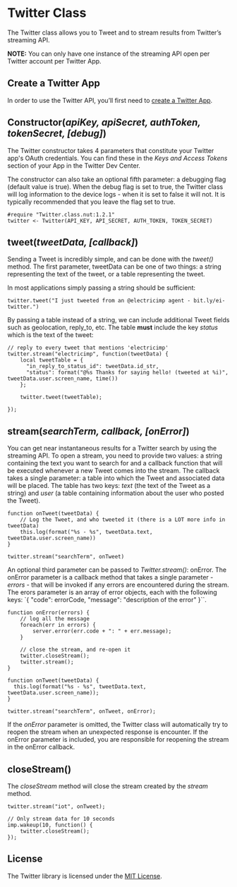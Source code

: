 # Twitter Class

The Twitter class allows you to Tweet and to stream results from Twitter’s streaming API.

**NOTE:** You can only have one instance of the streaming API open per Twitter account per Twitter App.

## Create a Twitter App

In order to use the Twitter API, you’ll first need to [create a Twitter App](https://apps.twitter.com/).

## Constructor(*apiKey, apiSecret, authToken, tokenSecret, [debug]*)

The Twitter constructor takes 4 parameters that constitute your Twitter app's OAuth credentials. You can find these in the *Keys and Access Tokens* section of your App in the Twitter Dev Center.

The constructor can also take an optional fifth parameter: a debugging flag (default value is true). When the debug flag is set to true, the Twitter class will log information to the device logs - when it is set to false it will not. It is typically recommended that you leave the flag set to true.

```squirrel
#require "Twitter.class.nut:1.2.1"
twitter <- Twitter(API_KEY, API_SECRET, AUTH_TOKEN, TOKEN_SECRET)
```

## tweet(*tweetData, [callback]*)

Sending a Tweet is incredibly simple, and can be done with the *tweet()* method. The first parameter, tweetData can be one of two things: a string representing the text of the tweet, or a table representing the tweet.

In most applications simply passing a string should be sufficient:

```squirrel
twitter.tweet("I just tweeted from an @electricimp agent - bit.ly/ei-twitter.")
```

By passing a table instead of a string, we can include additional Tweet fields such as geolocation, reply_to, etc. The table **must** include the key *status* which is the text of the tweet:

```squirrel
// reply to every tweet that mentions 'electricimp'
twitter.stream("electricimp", function(tweetData) {
    local tweetTable = {
      "in_reply_to_status_id": tweetData.id_str,
      "status": format("@%s Thanks for saying hello! (tweeted at %i)", tweetData.user.screen_name, time())
    };

    twitter.tweet(tweetTable);

});
```

## stream(*searchTerm, callback, [onError]*)

You can get near instantaneous results for a Twitter search by using the streaming API. To open a stream, you need to provide two values: a string containing the text you want to search for and a callback function that will be executed whenever a new Tweet comes into the stream. The callback takes a single parameter: a table into which the Tweet and associated data will be placed. The table has two keys: *text* (the text of the Tweet as a string) and *user* (a table containing information about the user who posted the Tweet).

```squirrel
function onTweet(tweetData) {
    // Log the Tweet, and who tweeted it (there is a LOT more info in tweetData)
    this.log(format("%s - %s", tweetData.text, tweetData.user.screen_name))
}

twitter.stream("searchTerm", onTweet)
```

An optional third parameter can be passed to *Twitter.stream()*: onError. The onError parameter is a callback method that takes a single parameter - *errors* - that will be invoked if any errors are encountered during the stream. The erors parameter is an array of error objects, each with the following keys: `{ "code": errorCode, "message": "description of the error" }``.

```squirrel
function onError(errors) {
    // log all the message
    foreach(err in errors) {
        server.error(err.code + ": " + err.message);
    }

    // close the stream, and re-open it
    twitter.closeStream();
    twitter.stream();
}

function onTweet(tweetData) {
  this.log(format("%s - %s", tweetData.text, tweetData.user.screen_name));
}

twitter.stream("searchTerm", onTweet, onError);
```

If the *onError* parameter is omitted, the Twitter class will automatically try to reopen the stream when an unexpected response is encounter. If the onError parameter is included, you are responsible for reopening the stream in the onError callback.

## closeStream()

The *closeStream* method will close the stream created by the *stream* method.

```squirrel
twitter.stream("iot", onTweet);

// Only stream data for 10 seconds
imp.wakeup(10, function() {
    twitter.closeStream();
});
```

## License

The Twitter library is licensed under the [MIT License](./LICENSE).
